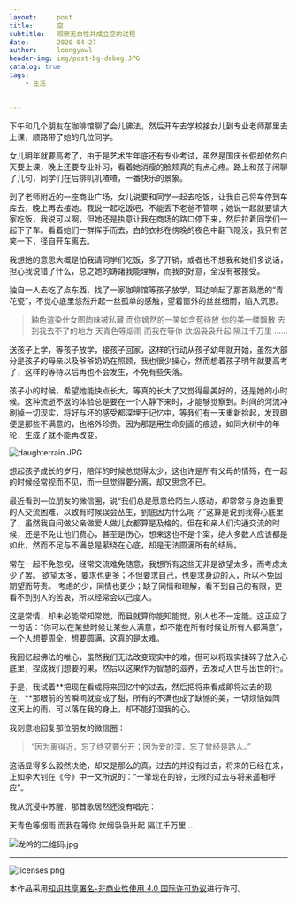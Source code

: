 ```yaml
---
layout:     post
title:      空
subtitle:   观察无自性并成立空的过程
date:       2020-04-27
author:     loongyowl
header-img: img/post-bg-debug.JPG
catalog: true
tags:
    - 生活
   

---
```




下午和几个朋友在咖啡馆聊了会儿佛法，然后开车去学校接女儿到专业老师那里去上课，顺路带了她的几位同学。

女儿明年就要高考了，由于是艺术生年底还有专业考试，虽然是国庆长假却依然白天要上课，晚上还要专业补习，看着她消瘦的脸颊真的有点心疼。路上和孩子闲聊了几句，同学们在后排叽叽喳喳，一番快乐的景象。

到了老师附近的一座商业广场，女儿说要和同学一起去吃饭，让我自己将车停到车库去，晚上再去接她。我说一起吃饭吧，不能丢下老爸不管啊；她说一起就要请大家吃饭，我说可以啊，但她还是执意让我在商场的路口停下来，然后拉着同学们一起下了车。看着她们一群挥手而去，白的衣衫在傍晚的夜色中翻飞隐没，我只有苦笑一下，径自开车离去。

我想她的意思大概是怕我请同学们吃饭，多了开销，或者也不想我和她们多说话，担心我说错了什么，总之她的踌躇我能理解，而我的好意，全没有被接受。

独自一人去吃了点东西，找了一家咖啡馆等孩子放学，耳边响起了那首熟悉的“青花瓷”，不觉心底里悠然升起一丝孤单的感触，望着窗外的丝丝细雨，陷入沉思。

> 釉色渲染仕女图韵味被私藏
> 而你嫣然的一笑如含苞待放
> 你的美一缕飘散
> 去到我去不了的地方
> 天青色等烟雨
> 而我在等你
> 炊烟袅袅升起
> 隔江千万里
> ......

送孩子上学，等孩子放学，接孩子回家，这样的行动从孩子幼年就开始，虽然大部分是孩子的母亲以及爷爷奶奶在照顾，我也很少操心，然而想着孩子明年就要高考了，这样的等待以后再也不会发生，不免有些失落。

孩子小的时候，希望她能快点长大，等真的长大了又觉得最美好的，还是她的小时候。这种流逝不返的体验总是要在一个人静下来时，才能够觉察到。时间的河流冲刷掉一切现实，将好与坏的感受都深埋于记忆中，等我们有一天重新拾起，发现即便是那些不满意的，也格外珍贵。因为那是用生命刻画的痕迹，如同大树中的年轮，生成了就不能再改变。

![daughterrain.JPG](https://wg.isdot.net/api/un/img?key=user-upload/12123870/200994784dbcb517.JPG)



想起孩子成长的岁月，陪伴的时候总觉得太少，这也许是所有父母的情殇，在一起的时候经常视而不见，而一旦觉得要分离，却又思念不已。

最近看到一位朋友的微信圈，说“我们总是愿意给陌生人感动，却常常与身边重要的人交流困难，以致有时候误会丛生，到底因为什么呢？”这算是说到我得心底里了，虽然我自问做父亲做爱人做儿女都算是及格的，但在和亲人们沟通交流的时候，还是不免让他们费心，甚至是伤心，想来这也不是个案，绝大多数人应该都是如此，然而不足与不满总是萦绕在心底，却是无法圆满所有的结局。

常在一起不免忽视，经常交流难免随意，我想所有这些无非是欲望太多，而考虑太少了罢。
欲望太多，要求也更多；不但要求自己，也要求身边的人，所以不免因期望而苛责。
考虑的少，同情也更少；缺了同情和理解，看不到自己的有限，更看不到别人的苦衷，所以经常会以己度人。

这是常情，却未必能常知常觉，而且就算你能知能觉，别人也不一定能。这正应了一句话：“你可以在某些时候让某些人满意，却不能在所有时候让所有人都满意”，一个人想要周全，想要圆满，这真的是太难。

我回忆起佛法的唯心，虽然我们无法改变现实中的难，但可以将现实揉碎了放入心底里，捏成我们想要的果，然后以这果作为智慧的滋养，去发动入世与出世的行。

于是，我试着**把现在看成将来回忆中的过去，然后把将来看成即将过去的现在，**那眼前的苦瞬间就变成了甜，所有的不满也成了缺憾的美，一切烦恼如同这天上的雨，可以落在我的身上，却不能打湿我的心。

我刻意地回复那位朋友的微信圈：

>“因为离得近，忘了终究要分开；因为爱的深，忘了曾经是路人。”

这话显得多么毅然决绝，却又是那么的真，过去的并没有过去，将来的已经在来，正如李大钊在《今》中一文所说的：“一擎现在的铃，无限的过去与将来遥相呼应”。

我从沉浸中苏醒，那首歌居然还没有唱完：

天青色等烟雨
而我在等你
炊烟袅袅升起
隔江千万里
... 

![龙吟的二维码.jpg](https://wg.isdot.net/api/un/img?key=user-upload/12123870/c93f436334fef4a1.jpg)

----

![licenses.png](https://wg.isdot.net/api/un/img?key=user-upload/12123870/d07ca65285ba7ca1.png)

本作品采用<a rel="license" href="http://creativecommons.org/licenses/by-nc/4.0/">知识共享署名-非商业性使用 4.0 国际许可协议</a>进行许可。